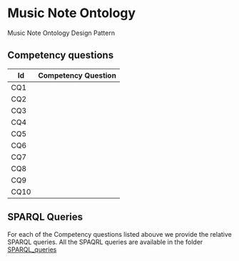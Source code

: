 # Music Note Ontology
Music Note Ontology Design Pattern

## Competency questions

| Id | Competency Question |
|----|---------------------|
| CQ1 | |
| CQ2 | |
| CQ3 | |
| CQ4 | |
| CQ5 | |
| CQ6 | |
| CQ7 | |
| CQ8 | |
| CQ9 | |
| CQ10 | |

## SPARQL Queries

For each of the Competency questions listed abouve we provide the relative SPARQL queries. 
All the SPAQRL queries are available in the folder [SPARQL_queries](main/SPARQL_queries)
